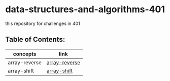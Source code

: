 # data-structures-and-algorithms-401

this repository for challenges in 401

## Table of Contents:

concepts | link
------------ | -------------
 array-reverse |[array-reverse](https://obada-gh.github.io/data-structures-and-algorithms-401/array-reverse)
 array-shift |[array-shift](https://obada-gh.github.io/data-structures-and-algorithms-401/array-shift)

